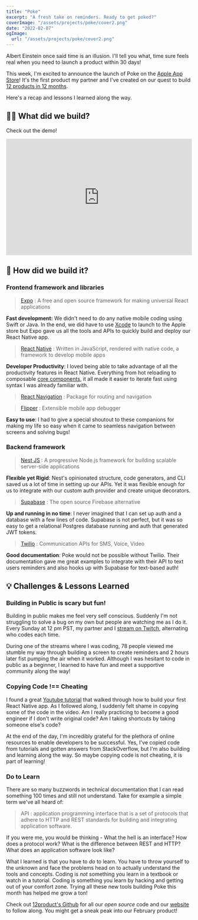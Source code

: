 ```yaml
---
title: "Poke"
excerpt: "A fresh take on reminders. Ready to get poked?"
coverImage: "/assets/projects/poke/cover2.png"
date: "2022-02-07"
ogImage:
  url: "/assets/projects/poke/cover2.png"
---
```


Albert Einstein once said time is an illusion. I'll tell you what, time sure feels real when you need to launch a product within 30 days!

This week, I'm excited to announce the launch of Poke on the [Apple App Store](https://apps.apple.com/ca/app/poke/id1607699386)! It's the first product my partner and I've created on our quest to build [12 products in 12 months](https://alicezhao.com/posts/12-products).

Here's a recap and lessons I learned along the way.

## 👷‍♀️ What did we build?

Check out the demo!

<div style="position: relative; padding-bottom: 62.5%; height: 0;"><iframe src="https://www.loom.com/embed/ee690b6aec284a2f9a571023e2f754c2?hide_owner=true&hide_share=true&hide_title=true&hideEmbedTopBar=true" frameborder="0" webkitallowfullscreen mozallowfullscreen allowfullscreen style="position: absolute; top: 0; left: 0; width: 100%; height: 100%;"></iframe></div>

## 🔨 How did we build it?

### Frontend framework and libraries

> [Expo](https://expo.dev/) : A free and open source framework for making universal React applications

**Fast development:** We didn't need to do any native mobile coding using Swift or Java. In the end, we did have to use [Xcode](https://developer.apple.com/xcode/) to launch to the Apple store but Expo gave us all the tools and APIs to quickly build and deploy our React Native app.

> [React Native](https://reactnative.dev/) : Written in JavaScript, rendered with native code, a framework to develop mobile apps

**Developer Productivity**: I loved being able to take advantage of all the productivity features in React Native. Everything from hot reloading to composable [core components](https://reactnative.dev/docs/components-and-apis), it all made it easier to iterate fast using syntax I was already familiar with.

> [React Navigation](https://reactnavigation.org/) : Package for routing and navigation

> [Flipper](https://fbflipper.com/) : Extensible mobile app debugger

**Easy to use**: I had to give a special shoutout to these companions for making my life so easy when it came to seamless navigation between screens and solving bugs!

### Backend framework

> [Nest JS](https://nestjs.com/) : A progressive Node.js framework for building scalable server-side applications

**Flexible yet Rigid**: Nest's opinionated structure, code generators, and CLI saved us a lot of time in setting up our APIs. Yet it was flexible enough for us to integrate with our custom auth provider and create unique decorators.

> [Supabase](https://supabase.com/) : The open source Firebase alternative

**Up and running in no time**: I never imagined that I can set up auth and a database with a few lines of code. Supabase is not perfect, but it was so easy to get a relational Postgres database running and auth that generated JWT tokens.

> [Twilio](https://www.twilio.com/) : Communication APIs for SMS, Voice, Video

**Good documentation**: Poke would not be possible without Twilio. Their documentation gave me great examples to integrate with their API to text users reminders and also hooks up with Supabase for text-based auth!

## 💡 Challenges & Lessons Learned

### Building in Public is scary but fun!

Building in public makes me feel very self conscious. Suddenly I'm not struggling to solve a bug on my own but people are watching me as I do it. Every Sunday at 12 pm PST, my partner and I [stream on Twitch](https://www.twitch.tv/12products), alternating who codes each time.

During one of the streams where I was coding, 78 people viewed me stumble my way through building a screen to create reminders and 2 hours later fist pumping the air when it worked. Although I was hesitant to code in public as a beginner, I learned to have fun and meet a supportive community along the way!

### Copying Code !== Cheating

I found a great [Youtube tutorial](https://www.youtube.com/channel/UCMCcqbJpyL3LAv3PJeYz2bg) that walked through how to build your first React Native app. As I followed along, I suddenly felt shame in copying some of the code in the video. Am I really practicing to become a good engineer if I don't write original code? Am I taking shortcuts by taking someone else's code?

At the end of the day, I'm incredibly grateful for the plethora of online resources to enable developers to be successful. Yes, I've copied code from tutorials and gotten answers from StackOverflow, but I'm also building and learning along the way. So maybe copying code is not cheating, it is part of learning!

### Do to Learn

There are so many buzzwords in technical documentation that I can read something 100 times and still not understand. Take for example a simple term we've all heard of:

> API : application programming interface that is a set of protocols that adhere to HTTP and REST standards for building and integrating application software.

If you were me, you would be thinking - What the hell is an interface? How does a protocol work? What is the difference between REST and HTTP? What does an application software look like?

What I learned is that you have to _do_ to learn. You have to throw yourself to the unknown and face the problems head on to actually understand the tools and concepts. Coding is _not_ something you learn in a textbook or watch in a tutorial. Coding is something you learn by hacking and getting out of your comfort zone. Trying all these new tools building Poke this month has helped me grow a ton!

Check out [12product's Github](https://github.com/12products) for all our _open source_ code and our [website](https://www.12products.xyz/) to follow along. You might get a sneak peak into our February product!
